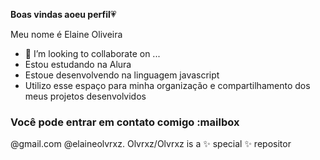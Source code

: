 **Boas vindas aoeu perfil**💗

Meu nome é Elaine Oliveira 
- 💞️ I’m looking to collaborate on ...
- Estou estudando na Alura 
- Estoue desenvolvendo na linguagem javascript 
- Utilizo esse espaço para minha organização e compartilhamento dos meus projetos desenvolvidos
  
### Você pode entrar em contato comigo :mailbox

@gmail.com
@elaineolvrxz.
Olvrxz/Olvrxz is a ✨ special ✨ repositor
